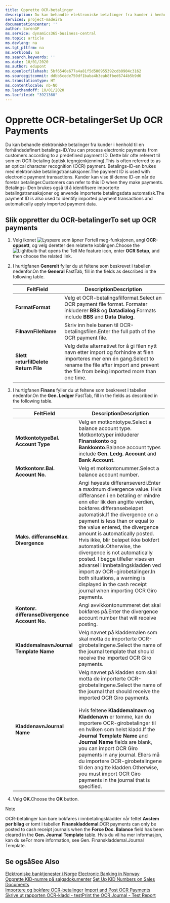 ```yaml
---
title: Opprette OCR-betalinger
description: Du kan behandle elektroniske betalinger fra kunder i henhold til en forhåndsdefinert betalings-ID. Dette blir ofte referert til som en OCR-betaling (optisk tegngjenkjenning).
services: project-madeira
documentationcenter: ''
author: SorenGP
ms.service: dynamics365-business-central
ms.topic: article
ms.devlang: na
ms.tgt_pltfrm: na
ms.workload: na
ms.search.keywords: ''
ms.date: 10/01/2020
ms.author: edupont
ms.openlocfilehash: 5bf6540e677a4a81f5d500955392cdb0904c3162
ms.sourcegitcommit: ddbb5cede750df1baba4b3eab8fbed6744b5b9d6
ms.translationtype: HT
ms.contentlocale: nb-NO
ms.lasthandoff: 10/01/2020
ms.locfileid: "3921360"
---
```

# <a name="set-up-ocr-payments"></a><span data-ttu-id="0957b-104">Opprette OCR-betalinger</span><span class="sxs-lookup"><span data-stu-id="0957b-104">Set Up OCR Payments</span></span>
<span data-ttu-id="0957b-105">Du kan behandle elektroniske betalinger fra kunder i henhold til en forhåndsdefinert betalings-ID.</span><span class="sxs-lookup"><span data-stu-id="0957b-105">You can process electronic payments from customers according to a predefined payment ID.</span></span> <span data-ttu-id="0957b-106">Dette blir ofte referert til som en OCR-betaling (optisk tegngjenkjenning).</span><span class="sxs-lookup"><span data-stu-id="0957b-106">This is often referred to as an optical character recognition (OCR) payment.</span></span> <span data-ttu-id="0957b-107">Betalings-ID-en brukes med elektroniske betalingstransaksjoner.</span><span class="sxs-lookup"><span data-stu-id="0957b-107">The payment ID is used with electronic payment transactions.</span></span> <span data-ttu-id="0957b-108">Kunder kan vise til denne ID-en når de foretar betalinger.</span><span class="sxs-lookup"><span data-stu-id="0957b-108">Customers can refer to this ID when they make payments.</span></span> <span data-ttu-id="0957b-109">Betalings-IDen brukes også til å identifisere importerte betalingstransaksjoner og anvende importerte betalingsdata automatisk.</span><span class="sxs-lookup"><span data-stu-id="0957b-109">The payment ID is also used to identify imported payment transactions and automatically apply imported payment data.</span></span>  

## <a name="to-set-up-ocr-payments"></a><span data-ttu-id="0957b-110">Slik oppretter du OCR-betalinger</span><span class="sxs-lookup"><span data-stu-id="0957b-110">To set up OCR payments</span></span>  

1.  <span data-ttu-id="0957b-111">Velg ikonet ![Lyspære som åpner Fortell meg-funksjonen](../../media/ui-search/search_small.png "Fortell hva du vil gjøre"), angi **OCR-oppsett**, og velg deretter den relaterte koblingen.</span><span class="sxs-lookup"><span data-stu-id="0957b-111">Choose the ![Lightbulb that opens the Tell Me feature](../../media/ui-search/search_small.png "Tell me what you want to do") icon, enter **OCR Setup**, and then choose the related link.</span></span>  
2.  <span data-ttu-id="0957b-112">I hurtigfanen **Generelt** fyller du ut feltene som beskrevet i tabellen nedenfor.</span><span class="sxs-lookup"><span data-stu-id="0957b-112">On the **General** FastTab, fill in the fields as described in the following table.</span></span>  

    |<span data-ttu-id="0957b-113">Felt</span><span class="sxs-lookup"><span data-stu-id="0957b-113">Field</span></span>|<span data-ttu-id="0957b-114">Description</span><span class="sxs-lookup"><span data-stu-id="0957b-114">Description</span></span>|  
    |---------------------------------|---------------------------------------|  
    |<span data-ttu-id="0957b-115">**Format**</span><span class="sxs-lookup"><span data-stu-id="0957b-115">**Format**</span></span>|<span data-ttu-id="0957b-116">Velg et OCR-betalingsfilformat.</span><span class="sxs-lookup"><span data-stu-id="0957b-116">Select an OCR payment file format.</span></span> <span data-ttu-id="0957b-117">Formater inkluderer **BBS** og **Datadialog**.</span><span class="sxs-lookup"><span data-stu-id="0957b-117">Formats include **BBS** and **Data Dialog**.</span></span>|  
    |<span data-ttu-id="0957b-118">**Filnavn**</span><span class="sxs-lookup"><span data-stu-id="0957b-118">**FileName**</span></span>|<span data-ttu-id="0957b-119">Skriv inn hele banen til OCR-betalingsfilen.</span><span class="sxs-lookup"><span data-stu-id="0957b-119">Enter the full path of the OCR payment file.</span></span>|  
    |<span data-ttu-id="0957b-120">**Slett returfil**</span><span class="sxs-lookup"><span data-stu-id="0957b-120">**Delete Return File**</span></span>|<span data-ttu-id="0957b-121">Velg dette alternativet for å gi filen nytt navn etter import og forhindre at filen importeres mer enn én gang.</span><span class="sxs-lookup"><span data-stu-id="0957b-121">Select to rename the file after import and prevent the file from being imported more than one time.</span></span>|  

3.  <span data-ttu-id="0957b-122">I hurtigfanen **Finans** fyller du ut feltene som beskrevet i tabellen nedenfor.</span><span class="sxs-lookup"><span data-stu-id="0957b-122">On the **Gen. Ledger** FastTab, fill in the fields as described in the following table.</span></span>  

    |<span data-ttu-id="0957b-123">Felt</span><span class="sxs-lookup"><span data-stu-id="0957b-123">Field</span></span>|<span data-ttu-id="0957b-124">Description</span><span class="sxs-lookup"><span data-stu-id="0957b-124">Description</span></span>|  
    |---------------------------------|---------------------------------------|  
    |<span data-ttu-id="0957b-125">**Motkontotype**</span><span class="sxs-lookup"><span data-stu-id="0957b-125">**Bal. Account Type**</span></span>|<span data-ttu-id="0957b-126">Velg en motkontotype.</span><span class="sxs-lookup"><span data-stu-id="0957b-126">Select a balance account type.</span></span> <span data-ttu-id="0957b-127">Motkontotyper inkluderer **Finanskonto** og **Bankkonto**.</span><span class="sxs-lookup"><span data-stu-id="0957b-127">Balance account types include **Gen. Ledg. Account** and **Bank Account**.</span></span>|  
    |<span data-ttu-id="0957b-128">**Motkontonr.**</span><span class="sxs-lookup"><span data-stu-id="0957b-128">**Bal. Account No.**</span></span>|<span data-ttu-id="0957b-129">Velg et motkontonummer.</span><span class="sxs-lookup"><span data-stu-id="0957b-129">Select a balance account number.</span></span>|  
    |<span data-ttu-id="0957b-130">**Maks. differanse**</span><span class="sxs-lookup"><span data-stu-id="0957b-130">**Max. Divergence**</span></span>|<span data-ttu-id="0957b-131">Angi høyeste differanseverdi.</span><span class="sxs-lookup"><span data-stu-id="0957b-131">Enter a maximum divergence value.</span></span> <span data-ttu-id="0957b-132">Hvis differansen i en betaling er mindre enn eller lik den angitte verdien, bokføres differansebeløpet automatisk.</span><span class="sxs-lookup"><span data-stu-id="0957b-132">If the divergence on a payment is less than or equal to the value entered, the divergence amount is automatically posted.</span></span> <span data-ttu-id="0957b-133">Hvis ikke, blir beløpet ikke bokført automatisk.</span><span class="sxs-lookup"><span data-stu-id="0957b-133">Otherwise, the divergence is not automatically posted.</span></span> <span data-ttu-id="0957b-134">I begge tilfeller vises en advarsel i innbetalingskladden ved import av OCR-girobetalinger.</span><span class="sxs-lookup"><span data-stu-id="0957b-134">In both situations, a warning is displayed in the cash receipt journal when importing OCR Giro payments.</span></span>|  
    |<span data-ttu-id="0957b-135">**Kontonr. differanse**</span><span class="sxs-lookup"><span data-stu-id="0957b-135">**Divergence Account No.**</span></span>|<span data-ttu-id="0957b-136">Angi avvikkontonummeret det skal bokføres på.</span><span class="sxs-lookup"><span data-stu-id="0957b-136">Enter the divergence account number that will receive posting.</span></span>|  
    |<span data-ttu-id="0957b-137">**Kladdemalnavn**</span><span class="sxs-lookup"><span data-stu-id="0957b-137">**Journal Template Name**</span></span>|<span data-ttu-id="0957b-138">Velg navnet på kladdemalen som skal motta de importerte OCR-girobetalingene.</span><span class="sxs-lookup"><span data-stu-id="0957b-138">Select the name of the journal template that should receive the imported OCR Giro payments.</span></span>|  
    |<span data-ttu-id="0957b-139">**Kladdenavn**</span><span class="sxs-lookup"><span data-stu-id="0957b-139">**Journal Name**</span></span>|<span data-ttu-id="0957b-140">Velg navnet på kladden som skal motta de importerte OCR-girobetalingene.</span><span class="sxs-lookup"><span data-stu-id="0957b-140">Select the name of the journal that should receive the imported OCR Giro payments.</span></span><br /><br /> <span data-ttu-id="0957b-141">Hvis feltene **Kladdemalnavn** og **Kladdenavn** er tomme, kan du importere OCR-girobetalinger til en hvilken som helst kladd.</span><span class="sxs-lookup"><span data-stu-id="0957b-141">If the **Journal Template Name** and **Journal Name** fields are blank, you can import OCR Giro payments in any journal.</span></span> <span data-ttu-id="0957b-142">Ellers må du importere OCR-girobetalingene til den angitte kladden.</span><span class="sxs-lookup"><span data-stu-id="0957b-142">Otherwise, you must import OCR Giro payments in the journal that is specified.</span></span>|  

4.  <span data-ttu-id="0957b-143">Velg **OK**.</span><span class="sxs-lookup"><span data-stu-id="0957b-143">Choose the **OK** button.</span></span>  

> [!NOTE]  
>  <span data-ttu-id="0957b-144">OCR-betalinger kan bare bokføres i innbetalingskladder når feltet **Avstem per bilag** er tomt i tabellen **Finanskladdemal**.</span><span class="sxs-lookup"><span data-stu-id="0957b-144">OCR payments can only be posted to cash receipt journals when the **Force Doc. Balance** field has been cleared in the **Gen. Journal Template** table.</span></span> <span data-ttu-id="0957b-145">Hvis du vil ha mer informasjon, kan du se</span><span class="sxs-lookup"><span data-stu-id="0957b-145">For more information, see Gen.</span></span> <span data-ttu-id="0957b-146">Finanskladdemal.</span><span class="sxs-lookup"><span data-stu-id="0957b-146">Journal Template.</span></span>  

## <a name="see-also"></a><span data-ttu-id="0957b-147">Se også</span><span class="sxs-lookup"><span data-stu-id="0957b-147">See Also</span></span>  
 <span data-ttu-id="0957b-148">[Elektroniske banktjenester i Norge](electronic-banking-in-norway.md) </span><span class="sxs-lookup"><span data-stu-id="0957b-148">[Electronic Banking in Norway](electronic-banking-in-norway.md) </span></span>  
 <span data-ttu-id="0957b-149">[Opprette KID-numre på salgsdokumenter](how-to-set-up-kid-numbers-on-sales-documents.md) </span><span class="sxs-lookup"><span data-stu-id="0957b-149">[Set Up KID Numbers on Sales Documents](how-to-set-up-kid-numbers-on-sales-documents.md) </span></span>  
 <span data-ttu-id="0957b-150">[Importere og bokføre OCR-betalinger](how-to-import-and-post-ocr-payments.md) </span><span class="sxs-lookup"><span data-stu-id="0957b-150">[Import and Post OCR Payments](how-to-import-and-post-ocr-payments.md) </span></span>  
 [<span data-ttu-id="0957b-151">Skrive ut rapporten OCR-kladd - test</span><span class="sxs-lookup"><span data-stu-id="0957b-151">Print the OCR Journal - Test Report</span></span>](how-to-print-the-ocr-journal-test-report.md)   
 

